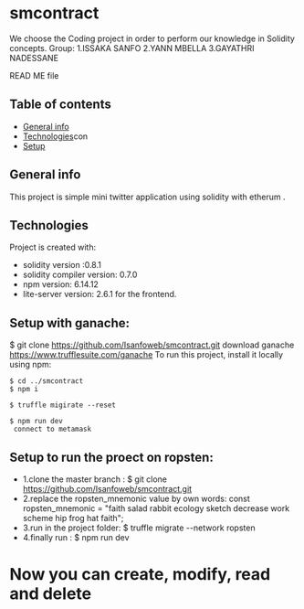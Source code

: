 # smcontract
We choose the Coding project in order to perform our knowledge in Solidity concepts.
Group:
1.ISSAKA SANFO
2.YANN MBELLA
3.GAYATHRI NADESSANE 

READ ME file
## Table of contents
* [General info](#general-info)
* [Technologies](#technologies)con
* [Setup](#setup)
## General info
This project is simple mini twitter application using solidity with etherum .
	
## Technologies
Project is created with:
* solidity version :0.8.1
* solidity compiler version: 0.7.0
* npm version: 6.14.12
* lite-server version: 2.6.1 for the frontend.
	
## Setup with ganache:
$ git clone https://github.com/Isanfoweb/smcontract.git
download ganache https://www.trufflesuite.com/ganache
To run this project, install  it locally using npm:
```
$ cd ../smcontract
$ npm i

$ truffle migirate --reset

$ npm run dev
 connect to metamask 
 ```
## Setup to run the proect on ropsten:
 * 1.clone the master branch : $ git clone https://github.com/Isanfoweb/smcontract.git
 * 2.replace the ropsten_mnemonic value by own words: const ropsten_mnemonic = "faith salad rabbit ecology sketch decrease work scheme hip frog hat faith";
 * 3.run in the project folder: $ truffle migrate --network ropsten
 * 4.finally run : $ npm run dev

# Now you can create, modify, read and delete 







 
 


